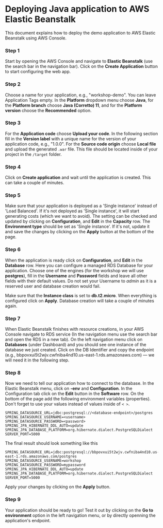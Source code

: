# Deploying Java application to AWS Elastic Beanstalk

This document explains how to deploy the demo application to AWS Elastic Beanstalk using AWS Console.

### Step 1

Start by opening the AWS Console and navigate to **Elastic Beanstalk** (use the search bar in the navigation bar). Click on the **Create Application** button to start configuring the web app.

### Step 2

Choose a name for your application, e.g., "workshop-demo". You can leave Application Tags empty. In the **Platform** dropdown menu choose **Java**, for the **Platform branch** choose **Java (Corretto) 11**, and for the **Platform version** choose the **Recommended** option.

### Step 3

For the **Application code** choose **Upload your code**. In the following section fill in the **Version label** with a unique name for the version of your application code, e.g., "1.0.0". For the **Source code origin** choose **Local file** and upload the generated `.war` file. This file should be located inside of your project in the `/target` folder.

### Step 4

Click on **Create application** and wait until the application is created. This can take a couple of minutes.

### Step 5

Make sure that your application is deployed as a 'Single instance' instead of 'Load Balanced'. If it's not deployed as 'Single instance', it will start generating costs (which we want to avoid). The setting can be checked and updated by clicking on **Configuration**, and **Edit** in the **Capacity** row. The **Environment type** should be set as 'Single instance'. If it's not, update it and save the changes by clicking on the **Apply** button at the bottom of the page.

### Step 6

When the application is ready click on **Configuration**, and **Edit** in the **Database** row. Here you can configure a managed RDS Database for your application.
Choose one of the engines (for the workshop we will use **postgres**), fill in the **Username** and **Password** fields and leave all other fields with their
default values. Do not set your Username to _admin_ as it is a reserved user and database creation would fail.

Make sure that the **Instance class** is set to **db.t2.micro**. When everything is configured click on **Apply**. Database creation will
take a couple of minutes again.

### Step 7

When Elastic Beanstalk finishes with resource creations, in your AWS Console navigate to RDS service (In the navigation menu use the search bar and open the RDS in a new tab). On the left navigation menu click on **Databases** (under Dashboard) and you should see one instance of the database we just created. Click on the DB Identifier and copy the endpoint (e.g., bbpovxui5t2wjv.cwfniba4nd10.us-east-1.rds.amazonaws.com) — we will need it in the following step.

### Step 8

Now we need to tell our application how to connect to the database. In the Elastic Beanstalk menu, click on **<your-application>-env** and **Configuration**. In the Configuration tab click on the **Edit** button in the **Software** row. On the bottom of the page add the following environment variables (properties). Don't forget to use your values instead of values inside of `< >`.

```
SPRING_DATASOURCE_URL=jdbc:postgresql://<database-endpoint>/postgres
SPRING_DATASOURCE_USERNAME=<username>
SPRING_DATASOURCE_PASSWORD=<password>
SPRING_JPA_HIBERNATE_DDL_AUTO=update
SPRING_JPA_DATABASE_PLATFORM=org.hibernate.dialect.PostgreSQLDialect
SERVER_PORT=5000
```

The final result should look something like this

```
SPRING_DATASOURCE_URL=jdbc:postgresql://bbpovxui5t2wjv.cwfniba4nd10.us-east-1.rds.amazonaws.com/postgres
SPRING_DATASOURCE_USERNAME=workshop
SPRING_DATASOURCE_PASSWORD=mypassword
SPRING_JPA_HIBERNATE_DDL_AUTO=update
SPRING_JPA_DATABASE_PLATFORM=org.hibernate.dialect.PostgreSQLDialect
SERVER_PORT=5000
```

Apply your changes by clicking on the **Apply** button.

### Step 9

Your application should be ready to go! Test it out by clicking on the **Go to environment** option in the left navigation menu, or by directly openning the application's endpoint.
